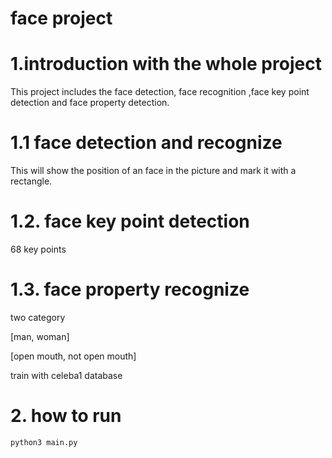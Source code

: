 # face project

# 1.introduction with the whole project
This project includes the face detection, face recognition ,face key point detection 
and face property detection.

# 1.1 face detection and recognize
This will show the position of an face in the picture and mark it with a rectangle.

# 1.2. face key point detection

68 key points
# 1.3. face property recognize
two category

[man, woman]

[open mouth, not open mouth]

train with celeba1 database

# 2. how to run
```
python3 main.py
```





